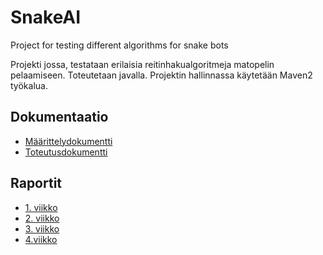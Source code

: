 # SnakeAI
Project for testing different algorithms for snake bots

Projekti jossa, testataan erilaisia reitinhakualgoritmeja matopelin pelaamiseen.
Toteutetaan javalla.
Projektin hallinnassa käytetään Maven2 työkalua.

## Dokumentaatio

- [Määrittelydokumentti](https://github.com/ViliLipo/SnakeAI/blob/master/dokumentaatio/maarittely.md)
- [Toteutusdokumentti](https://github.com/ViliLipo/SnakeAI/blob/master/dokumentaatio/toteutus.md)

## Raportit
- [1. viikko](https://github.com/ViliLipo/SnakeAI/blob/master/raportit/viikko1.md)
- [2. viikko](https://github.com/ViliLipo/SnakeAI/blob/master/raportit/viikko2.md)
- [3. viikko](https://github.com/ViliLipo/SnakeAI/blob/master/raportit/viikko3.md)
- [4.viikko](https://github.com/ViliLipo/SnakeAI/blob/master/raportit/viikko4.md)
